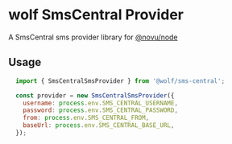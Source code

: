 # wolf SmsCentral Provider

A SmsCentral sms provider library for [@novu/node](https://github.com/wolfhq/wolf)

## Usage


```javascript
  import { SmsCentralSmsProvider } from '@wolf/sms-central';

  const provider = new SmsCentralSmsProvider({
    username: process.env.SMS_CENTRAL_USERNAME,
    password: process.env.SMS_CENTRAL_PASSWORD,
    from: process.env.SMS_CENTRAL_FROM,
    baseUrl: process.env.SMS_CENTRAL_BASE_URL,
  });
```

